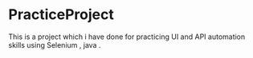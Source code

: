 # PracticeProject
This is a project which i have done for practicing UI and API automation skills using Selenium , java .
